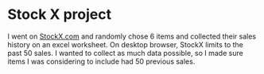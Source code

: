 # Stock X project
I went on [StockX.com](stockx.com) and randomly chose 6 items and collected their sales history on an excel worksheet. On desktop browser, StockX limits to the past 50 sales. I wanted to collect as much data possible, so I made sure items I was considering to include had 50 previous sales. 
